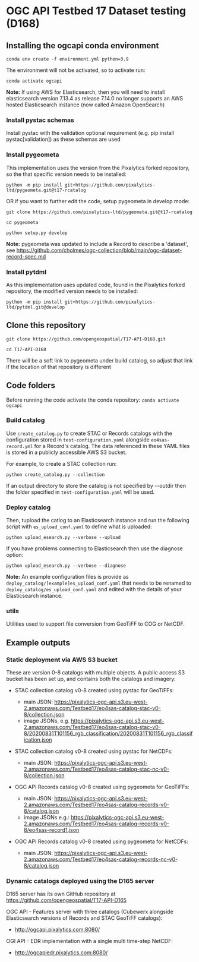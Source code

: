 # OGC API Testbed 17 Dataset testing (D168)

## Installing the ogcapi conda environment

`conda env create -f environment.yml python=3.9`

The environment will not be activated, so to activate run:

`conda activate ogcapi`

<b>Note:</b> If using AWS for Elasticsearch, then you will need to install elasticsearch version 7.13.4 as release 7.14.0 no longer supports an AWS hosted Elasticsearch instance (now called Amazon OpenSearch)

### Install pystac schemas

Install pystac with the validation optional requirement (e.g. pip install pystac[validation]) as these schemas are used

### Install pygeometa 

This implementation uses the version from the Pixalytics forked repository, so the that specific version needs to be installed:

`python -m pip install git+https://github.com/pixalytics-ltd/pygeometa.git@t17-rcatalog`

OR if you want to further edit the code, setup pygeometa in develop mode: 

`git clone https://github.com/pixalytics-ltd/pygeometa.git@t17-rcatalog`

`cd pygeometa`

`python setup.py develop`

<b>Note:</b> pygeometa was updated to include a Record to describe a 'dataset', see https://github.com/cholmes/ogc-collection/blob/main/ogc-dataset-record-spec.md 

### Install pytdml 

As this implementation uses updated code, found in the Pixalytics forked repository, the modified version needs to be installed:

`python -m pip install git+https://github.com/pixalytics-ltd/pytdml.git@develop`

## Clone this repository

`git clone https://github.com/opengeospatial/T17-API-D168.git`

`cd T17-API-D168`

There will be a soft link to pygeometa under build catalog, so adjust that link if the location of that repository is different 

## Code folders

Before running the code activate the conda repository: `conda activate ogcapi`

### Build catalog

Use `create_catalog.py` to create STAC or Records catalogs with the configuration stored in `test-configuration.yaml` alongside `eo4sas-record.yml` for a Record's catalog. The data referenced in these YAML files is stored in a publicly accessible AWS S3 bucket.

For example, to create a STAC collection run:

`python create_catalog.py --collection`

If an output directory to store the catalog is not specified by --outdir then the folder specified in `test-configuration.yaml` will be used. 

### Deploy catalog

Then, tupload the catlog to an Elasticsearch instance and run the following script with `es_upload_conf.yaml` to define what is uploaded:

`python upload_esearch.py --verbose --upload`

If you have problems connecting to Elasticsearch then use the diagnose option:

`python upload_esearch.py --verbose --diagnose`

<b>Note:</b> An example configuration files is provide as
`deploy_catalog/[example]es_upload_conf.yaml` that needs to be renamed to `deploy_catalog/es_upload_conf.yaml` and edited with the details of your Elasticsearch instance.

### utils

Utilities used to support file conversion from GeoTiFF to COG or NetCDF.

## Example outputs

### Static deployment via AWS S3 bucket

These are version 0-8 catalogs with multiple objects. A public access S3 bucket has been set up, and contains both the catalogs and imagery:

* STAC collection catalog v0-8 created using pystac for GeoTiFFs:
  * main JSON: https://pixalytics-ogc-api.s3.eu-west-2.amazonaws.com/Testbed17/eo4sas-catalog-stac-v0-8/collection.json
  * image JSONs, e.g. https://pixalytics-ogc-api.s3.eu-west-2.amazonaws.com/Testbed17/eo4sas-catalog-stac-v0-8/20200831T101156_rgb_classification/20200831T101156_rgb_classification.json

* STAC collection catalog v0-8 created using pystac for NetCDFs:
  * main JSON: https://pixalytics-ogc-api.s3.eu-west-2.amazonaws.com/Testbed17/eo4sas-catalog-stac-nc-v0-8/collection.json

* OGC API Records catalog v0-8 created using pygeometa for GeoTiFFs:
  * main JSON: https://pixalytics-ogc-api.s3.eu-west-2.amazonaws.com/Testbed17/eo4sas-catalog-records-v0-8/catalog.json
  * image JSONs e.g.: https://pixalytics-ogc-api.s3.eu-west-2.amazonaws.com/Testbed17/eo4sas-catalog-records-v0-8/eo4sas-record1.json

* OGC API Records catalog v0-8 created using pygeometa for NetCDFs:
  * main JSON: https://pixalytics-ogc-api.s3.eu-west-2.amazonaws.com/Testbed17/eo4sas-catalog-records-nc-v0-8/catalog.json

### Dynamic catalogs deployed using the D165 server

D165 server has its own GitHub repository at https://github.com/opengeospatial/T17-API-D165

OGC API - Features server with three catalogs (Cubewerx alongside Elasticsearch versions of Records and STAC GeoTiFF catalogs):
* http://ogcapi.pixalytics.com:8080/

OGI API - EDR implementation with a single multi time-step NetCDF:
* http://ogcapiedr.pixalytics.com:8080/
